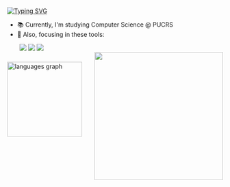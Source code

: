 ### 
[![Typing SVG](https://readme-typing-svg.herokuapp.com/?color=FFB6C1&size=25&center=true&vCenter=true&width=1000&lines=Hi,+I'm+Duds!+👋✨)](https://git.io/typing-svg)

- 📚 Currently, I'm studying Computer Science @ PUCRS
- 🌱 Also, focusing in these tools:

<div align="left">
  <img width="25" />
  <img src="https://img.shields.io/badge/Java-ED8B00?style=for-the-badge&logo=openjdk&logoColor=white">
  <img src="https://img.shields.io/badge/Python-4169E1?style=for-the-badge&logo=python&logoColor=white">
  <img src="https://img.shields.io/badge/CSharp-76B05E?style=for-the-badge&logo=sharp&logoColor=white">
  <!-- img src="https://img.shields.io/badge/ASP.NET-A77BCA?style=for-the-badge&logo=dotnet&logoColor=white" -->
</div>

<div>
  <img align="right" src="https://github.com/e-patricio/e-patricio/assets/140465756/445f310b-e700-46f2-8aba-eb2aa633ed4c" width="300" height="300"  border="0"></a>
</div>

###
<div align="left">
 <a href="https://github.com/e-patricio">
  <!-- <img height="200em" src="https://github-readme-stats.vercel.app/api?username=e-patricio&show_icons=true&theme=rose"> -->
  <img src="https://github-readme-stats.vercel.app/api/top-langs?username=e-patricio&locale=en&hide_title=false&layout=compact&card_width=320&langs_count=5&theme=rose&hide_border=false&order=2" height="175" alt="languages graph"/>
 </div>
